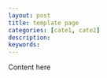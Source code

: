 ```yaml
---
layout: post
title: template page
categories: [cate1, cate2]
description: 
keywords: 
---
```


Content here

